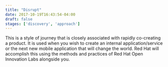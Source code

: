 ```yaml
---
title: "Disrupt"
date: 2017-10-19T16:43:54-04:00
draft: false
stages: ['discovery', 'approach']
---
```


This is a style of journey that is closely associated with rapidly co-creating a product. It is used when you wish to create an internal application/service or the next new mobile application that will change the world. Red Hat will accomplish this using the methods and practices of Red Hat Open Innovation Labs alongside you.
